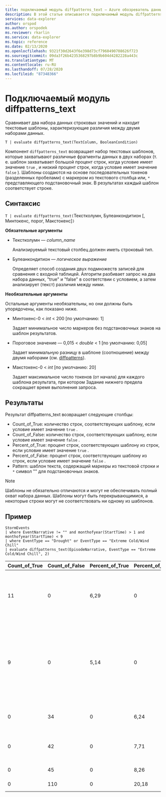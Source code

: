 ```yaml
---
title: подключаемый модуль diffpatterns_text — Azure обозреватель данных
description: В этой статье описывается подключаемый модуль diffpatterns_text в Azure обозреватель данных.
services: data-explorer
author: orspod
ms.author: orspodek
ms.reviewer: rkarlin
ms.service: data-explorer
ms.topic: reference
ms.date: 02/13/2020
ms.openlocfilehash: 9321f30d2643f6e398d73cf7960490708626f723
ms.sourcegitcommit: 09da3f26b4235368297b8b9b604d4282228a443c
ms.translationtype: MT
ms.contentlocale: ru-RU
ms.lasthandoff: 07/28/2020
ms.locfileid: "87348366"
---
```

# <a name="diffpatterns_text-plugin"></a>Подключаемый модуль diffpatterns_text

Сравнивает два набора данных строковых значений и находит текстовые шаблоны, характеризующие различия между двумя наборами данных.

```kusto
T | evaluate diffpatterns_text(TextColumn, BooleanCondition)
```

Компонент `diffpatterns_text` возвращает набор текстовых шаблонов, которые захватывают различные фрагменты данных в двух наборах (т. е. шаблон захватывает большой процент строк, когда условие имеет значение `true` , и низкий процент строк, когда условие имеет значение `false` ). Шаблоны создаются на основе последовательных токенов (разделенных пробелами) с маркером из текстового столбца или, `*` представляющего подстановочный знак. В результатах каждый шаблон соответствует строке.

## <a name="syntax"></a>Синтаксис

`T | evaluate diffpatterns_text(`Текстколумн, Булеанкондитион [, Минтокенс, порог, Макстокенс]`)` 

**Обязательные аргументы**

* Текстколумн — *column_name*

    Анализируемый текстовый столбец должен иметь строковый тип.
    
* Булеанкондитион — *логическое выражение*

    Определяет способ создания двух подмножеств записей для сравнения с входной таблицей. Алгоритм разбивает запрос на два набора данных, "true" и "false" в соответствии с условием, а затем анализирует (текст) различия между ними. 

**Необязательные аргументы**

Остальные аргументы необязательны, но они должны быть упорядочены, как показано ниже. 

* Минтокенс-0 < *int* < 200 [по умолчанию: 1]

    Задает минимальное число маркеров без подстановочных знаков на шаблон результатов.

* Пороговое значение — 0,015 < *double* < 1 [по умолчанию: 0,05]

    Задает минимальную разницу в шаблоне (соотношение) между двумя наборами (см. [diffpatterns](diffpatternsplugin.md)).

* Макстокенс-0 < *int* [по умолчанию: 20]

    Задает максимальное число токенов (от начала) для каждого шаблона результата, при котором Задание нижнего предела сокращает время выполнения запроса.

## <a name="returns"></a>Результаты

Результат diffpatterns_text возвращает следующие столбцы:

* Count_of_True: количество строк, соответствующих шаблону, если условие имеет значение `true` .
* Count_of_False: количество строк, соответствующих шаблону, если условие имеет значение `false` .
* Percent_of_True: процент строк, соответствующих шаблону из строк, если условие имеет значение `true` .
* Percent_of_False: процент строк, соответствующих шаблону из строк, если условие имеет значение `false` .
* Pattern: шаблон текста, содержащий маркеры из текстовой строки и `*` символ "" для подстановочных знаков. 

> [!NOTE]
> Шаблоны не обязательно отличаются и могут не обеспечивать полный охват набора данных. Шаблоны могут быть перекрывающимися, а некоторые строки могут не соответствовать ни одному из шаблонов.

## <a name="example"></a>Пример

<!-- csl: https://help.kusto.windows.net:443/Samples -->
```kusto
StormEvents     
| where EventNarrative != "" and monthofyear(StartTime) > 1 and monthofyear(StartTime) < 9
| where EventType == "Drought" or EventType == "Extreme Cold/Wind Chill"
| evaluate diffpatterns_text(EpisodeNarrative, EventType == "Extreme Cold/Wind Chill", 2)
```

|Count_of_True|Count_of_False|Percent_of_True|Percent_of_False|Шаблон|
|---|---|---|---|---|
|11|0|6,29|0|Подойдет к концу смены Северо-Западного в * спящий режим * траугх, в сновфалл довнвинд|
|9|0|5,14|0|В канадском высоком замедленном нажиме * * регион * были получены холодное температуры с февраля * 2006. Длительность * замораживание температур|
|0|34|0|6,24|* * * * * * * * * * * * * * * * * * * Западная Теннесси,|
|0|42|0|7,71|* * * * * * вызывается * * * * * * * * в западных Колорадо. *|
|0|45|0|8,26|* * ниже обычного *|
|0|110|0|20,18|Ниже обычного *|

